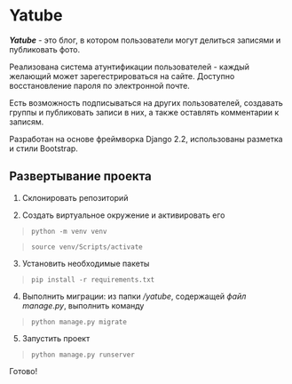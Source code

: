 # Yatube
***Yatube*** - это блог, в котором пользователи могут делиться записями и публиковать фото. 

Реализована система атунтификации пользователей - каждый желающий может зарегестрироваться на сайте. Доступно восстановление пароля по электронной почте.

Есть возможность подписываться на других пользователей, создавать группы и публиковать записи в них, а также оставлять комментарии к записям.


Разработан на основе фреймворка Django 2.2, использованы разметка и стили Bootstrap.
## Развертывание проекта ##
1. Склонировать репозиторий

2. Создать виртуальное окружение и активировать его
  
> `python -m venv venv`

> `source venv/Scripts/activate`

3. Установить необходимые пакеты

> `pip install -r requirements.txt` 
  
4. Выполнить миграции: из папки */yatube*, содержащей *файл manage.py*, выполнить команду

> `python manage.py migrate`

5. Запустить проект

> `python manage.py runserver`

Готово! 
